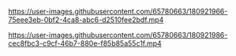 

https://user-images.githubusercontent.com/65780663/180921966-75eee3eb-0bf2-4ca8-abc6-d2510fee2bdf.mp4



https://user-images.githubusercontent.com/65780663/180921986-cec8fbc3-c9cf-46b7-880e-f85b85a55c1f.mp4

